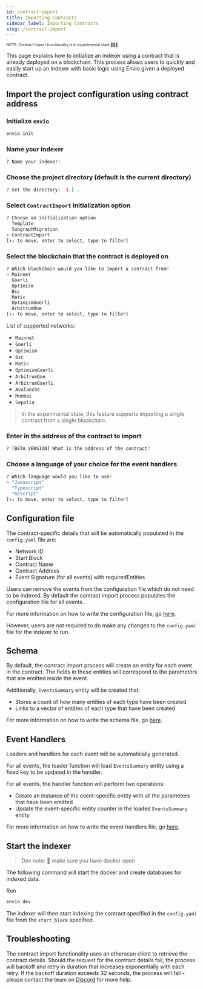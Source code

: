 ```yaml
---
id: contract-import
title: Importing Contracts
sidebar_label: Importing Contracts
slug: /contract-import
---
```


<sub><sup> NOTE: Contract Import functionality is in experimental state 👷‍♀️👷 </sup></sub>

This page explains how to initialize an indexer using a contract that is already deployed on a blockchain.
This process allows users to quickly and easily start up an indexer with basic logic using Envio given a deployed contract.

## Import the project configuration using contract address

### Initialize `envio`

```bash
envio init
```

### Name your indexer

```bash
? Name your indexer:
```

### Choose the project directory (default is the current directory)

```bash
? Set the directory:  (.) .
```

### Select `ContractImport` initialization option

```bash
? Choose an initialization option
  Template
  SubgraphMigration
> ContractImport
[↑↓ to move, enter to select, type to filter]
```

### Select the blockchain that the contract is deployed on

```bash
? Which blockchain would you like to import a contract from?
> Mainnet
  Goerli
  Optimism
  Bsc
  Matic
  OptimismGoerli
  ArbitrumOne
[↑↓ to move, enter to select, type to filter]
```

List of supported networks:

- `Mainnet`
- `Goerli`
- `Optimism`
- `Bsc`
- `Matic`
- `OptimismGoerli`
- `ArbitrumOne`
- `ArbitrumGoerli`
- `Avalanche`
- `Mumbai`
- `Sepolia`

> In the experimental state, this feature supports importing a single contract from a single blockchain.

### Enter in the address of the contract to import

```bash
? [BETA VERSION] What is the address of the contract?
```

### Choose a language of your choice for the event handlers

```bash
? Which language would you like to use?
> "Javascript"
  "Typescript"
  "Rescript"
[↑↓ to move, enter to select, type to filter]
```

## Configuration file

The contract-specific details that will be automatically populated in the `config.yaml` file are:

- Network ID
- Start Block
- Contract Name
- Contract Address
- Event Signature (for all events) with requiredEntities

Users can remove the events from the configuration file which do not need to be indexed. By default the contract import process populates the configuration file for all events.

For more information on how to write the configuration file, go [here](./configuration-file.md).

However, users are not required to do make any changes to the `config.yaml` file for the indexer to run.

## Schema

By default, the contract import process will create an entity for each event in the contract.
The fields in these entities will correspond to the parameters that are emitted inside the event.

Additionally, `EventsSummary` entity will be created that:

- Stores a count of how many entities of each type have been created
- Links to a vector of entities of each type that have been created

For more information on how to write the schema file, go [here](./schema.md).

## Event Handlers

Loaders and handlers for each event will be automatically generated.

For all events, the loader function will load `EventsSummary` entity using a fixed key to be updated in the handler.

For all events, the handler function will perform two operations:

- Create an instance of the event-specific entity with all the parameters that have been emitted
- Update the event-specific entity counter in the loaded `EventsSummary` entity

For more information on how to write the event handlers file, go [here](./event-handlers.mdx).

## Start the indexer

> Dev note: 📢 make sure you have docker open

The following command will start the docker and create databases for indexed data.

Run

```bash
envio dev
```

The indexer will then start indexing the contract specified in the `config.yaml` file from the `start_block` specified.

## Troubleshooting

The contract import functionality uses an etherscan client to retrieve the contract details.
Should the request for the contract details fail, the process will backoff and retry in duration that increases exponentially with each retry.
If the backoff duration exceeds 32 seconds, the process will fail - please contact the team on [Discord](https://discord.gg/mZHNWgNCAc) for more help.
